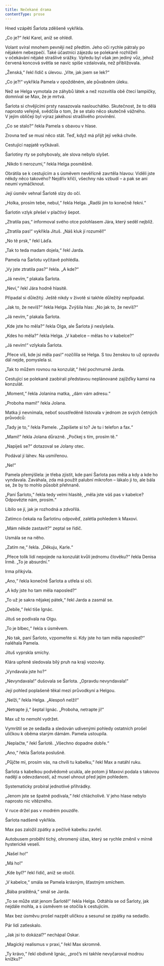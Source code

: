 ```yaml
---
title: Nečekané drama
contentType: prose
---
```


Hned vzápětí Šarlota zděšeně vykřikla.

  

„Co je?“ řekl Karel, aniž se ohlédl.

Volant svíral mnohem pevněji než předtím. Jeho oči rychle pátraly po nějakém nebezpečí. Také účastníci zájezdu se polekaně rozhlíželi v očekávání nějaké strašlivé srážky. Vpředu byl však jen jediný vůz, jehož červená koncová světla se navíc spíše vzdalovala, než přibližovala.

„Ženská,“ řekl řidič s úlevou. „Víte, jak jsem se lek?“

„Co je?!“ vykřikla Pamela v opožděném, ale půvabném úleku.

Než se Helga vymotala ze záhybů látek a než rozsvítila obě čtecí lampičky, domníval se Max, že je mrtvá.

Šarlota si chvějícími prsty nasazovala naslouchátko. Skutečnost, že to dělá naprosto veřejně, svědčila o tom, že se stalo něco skutečně vážného. V jejím obličeji byl výraz jakéhosi strašlivého provinění.

„Co se stalo?“ řekla Pamela s obavou v hlase.

Zrovna teď se musí něco stát. Teď, když má přijít její velká chvíle.

Cestující napjatě vyčkávali.

Šarlotiny rty se pohybovaly, ale slova nebylo slyšet.

„Nikdo ti nerozumí,“ řekla Helga posměšně.

Obrátila se k cestujícím a s úsměvem nevěřícně zavrtěla hlavou: Viděli jste někdy něco takového? Nejdřív křičí, všechny nás vzbudí – a pak se ani neumí vymáčknout.

Její úsměv vehnal Šarlotě slzy do očí.

„Holka, prosím tebe, nebul,“ řekla Helga. „Radši jim to konečně řekni.“

Šarlotin vzlyk přešel v plačtivý šepot.

„Ztratila pas,“ informoval svého otce polohlasem Jára, který seděl nejblíž.

„Ztratila pas!“ vykřikla Jituš. „Náš kluk jí rozuměl!“

„No tě prsk,“ řekl Láďa.

„Tak to teda madam dojela,“ řekl Jarda.

Pamela na Šarlotu vyčítavě pohlédla.

„Vy jste ztratila pas?“ řekla. „A kde?“

„Já nevím,“ plakala Šarlota.

„Neví,“ řekl Jára hodně hlasitě.

Připadal si důležitý. Ještě nikdy v životě si takhle důležitý nepřipadal.

„Jak to, že nevíš?“ řekla Helga. Zvýšila hlas: „No jak to, že nevíš?“

„Já nevím,“ plakala Šarlota.

„Kde jste ho měla?“ řekla Olga, ale Šarlota ji neslyšela.

„Kdes ho měla?“ řekla Helga. „V kabelce – mělas ho v kabelce?“

„Já nevím!“ vzlykala Šarlota.

„Přece víš, kde jsi měla pas!“ rozčílila se Helga. S tou ženskou to už opravdu dál nejde, pomyslela si.

„Tak to můžem rovnou na konzulát,“ řekl pochmurně Jarda.

Cestující se polekaně zaobírali představou neplánované zajížďky kamsi na konzulát.

„Moment,“ řekla Jolanina matka, „dám vám adresu.“

„Proboha mami!“ řekla Jolana.

Matka ji nevnímala, neboť soustředěně listovala v jednom ze svých četných průvodců:

„Tady je to,“ řekla Pamele. „Zapíšete si to? Je tu i telefon a fax.“

„Mami!“ řekla Jolana důrazně. „Počkej s tím, prosím tě.“

„Napiješ se?“ dotazoval se Jolany otec.

Podával jí láhev. Na usmířenou.

„Ne!“

Pamela přemýšlela: je třeba zjistit, kde paní Šarlota pas měla a kdy a kde ho vyndavala. Zaváhala, zda má použít palubní mikro­fon – lákalo ji to, ale bála se, že by to mohlo působit přehnaně.

„Paní Šarloto,“ řekla tedy velmi hlasitě, „měla jste váš pas v kabelce? Odpovězte nám, prosím.“

Líbilo se jí, jak je rozhodná a zdvořilá.

Zatímco čekala na Šarlotinu odpověď, zalétla pohledem k Maxovi.

„Mám někde zastavit?“ zeptal se řidič.

Usmála se na něho.

„Zatím ne,“ řekla. „Děkuju, Karle.“

„Přece tolik lidí nepojede na konzulát kvůli jednomu člověku?“ řekla Denisa Irmě. „To je absurdní.“

Irma přikývla.

„Ano,“ řekla konečně Šarlota a utřela si oči.

„A kdy jste ho tam měla naposled?“

„To už je sakra nějakej pátek,“ řekl Jarda a zasmál se.

„Debile,“ řekl tiše Ignác.

Jituš se podívala na Olgu.

„To je blbec,“ řekla s úsměvem.

„No tak, paní Šarloto, vzpomeňte si. Kdy jste ho tam měla naposled?“ naléhala Pamela.

Jituš vyprskla smíchy.

Klára upřeně sledovala bílý pruh na kraji vozovky.

„Vyndavala jste ho?“

„Nevyndavala!“ dušovala se Šarlota. „Opravdu nevyndavala!“

Její pohled poplašeně těkal mezi průvodkyní a Helgou.

„Nelži,“ řekla Helga. „Alespoň nelži!“

„Netrapte ji,“ šeptal Ignác. „Proboha, netrapte ji!“

Max už to nemohl vydržet.

Vymrštil se ze sedadla a sledován udivenými pohledy ostatních prošel uličkou k oběma starým dámám. Pamela ustoupila.

„Neplačte,“ řekl Šarlotě. „Všechno dopadne dobře.“

„Ano,“ řekla Šarlota poslušně.

„Půjčte mi, prosím vás, na chvíli tu kabelku,“ řekl Max a natáhl ruku.

Šarlota s kabelkou podvědomě ucukla, ale potom ji Maxovi podala s takovou nadějí a odevzdaností, až musel uhnout před jejím pohledem.

Systematicky probíral jednotlivé přihrádky.

„Jenom jste se špatně podívala,“ řekl chlácholivě. V jeho hlase nebylo naprosto nic vítězného.

V ruce držel pas v modrém pouzdře.

Šarlota nadšeně vykřikla.

Max pas založil zpátky a pečlivě kabelku zavřel.

Autobusem proběhl tichý, ohromený úžas, který se rychle změnil v mírně hysterické veselí.

„Našel ho!“

„Má ho!“

„Kde byl?“ řekl řidič, aniž se otočil.

„V kabelce,“ smála se Pamela krásným, šťastným smíchem.

„Bába praštěná,“ smál se Jarda.

„To se může stát jenom Šarlotě!“ řekla Helga. Odtáhla se od Šarloty, jak nejdále mohla, a s úsměvem se otočila k cestujícím.

Max bez úsměvu prošel nazpět uličkou a sesunul se zpátky na sedadlo.

Pár lidí zatleskalo.

„Jak jsi to dokázal?“ nechápal Oskar.

„Magický realismus v praxi,“ řekl Max skromně.

„Ty krávo,“ řekl obdivně Ignác, „proč’s mi takhle nevyčaroval modrou knížku?“
